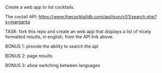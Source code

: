 Create a web app to list cocktails.

The coctail API: https://www.thecocktaildb.com/api/json/v1/1/search.php?s=margarita

TASK: fork this repo and create an web app that displays a list of nicely formatted results, in english, from the API link above.

BONUS 1: provide the ability to search the api

BONUS 2: page results

BONUS 3: allow switching between languages
